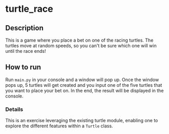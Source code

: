 # turtle_race

## Description

This is a game where you place a bet on one of the racing turtles. The turtles move at random speeds, so you can't be sure which one will win until the race ends! 

## How to run

Run `main.py` in your console and a window will pop up. Once the window pops up, 5 turtles will get created and you input one of the five turtles that you want to place your bet on. In the end, the result will be displayed in the console.

### Details

This is an exercise leveraging the existing turtle module, enabling one to explore the different features within a `Turtle` class.
